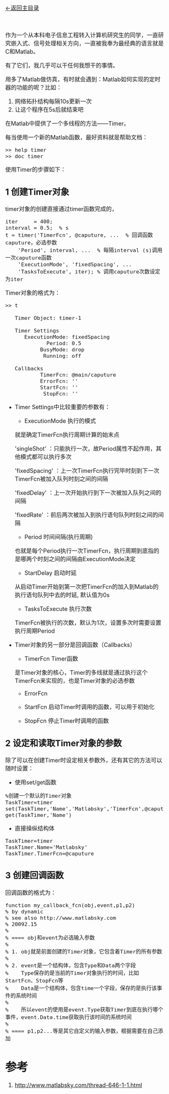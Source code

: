 [<font size=4>←返回主目录<font>](../README.md)
</br></br></br>


作为一个从本科电子信息工程转入计算机研究生的同学，一直研究嵌入式、信号处理相关方向，一直被我奉为最经典的语言就是C和Matlab。

有了它们，我几乎可以干任何我想干的事情。

用多了Matlab做仿真，有时就会遇到：Matlab如何实现的定时器的功能的呢？比如：

1. 网络拓扑结构每隔10s更新一次
2. 让这个程序在5s后就结束吧

在Matlab中提供了一个多线程的方法——Timer。


每当使用一个新的Matlab函数，最好资料就是帮助文档：


```
>> help timer 
>> doc timer 
```

使用Timer的步骤如下：

## 1 创建Timer对象

timer对象的创建直接通过timer函数完成的，

```
iter     = 400; 
interval = 0.5;  % s
t = timer('TimerFcn', @caputure, ...  % 回调函数caputure，必选参数
    'Period', interval, ...  % 每隔interval (s)调用一次caputure函数
    'ExecutionMode', 'fixedSpacing', ...
    'TasksToExecute', iter); % 调用caputure次数设定为iter
```

Timer对象的格式为：

```
>> t

   Timer Object: timer-1

   Timer Settings
      ExecutionMode: fixedSpacing
             Period: 0.5
           BusyMode: drop
            Running: off

   Callbacks
           TimerFcn: @main/caputure
           ErrorFcn: ''
           StartFcn: ''
            StopFcn: ''
```

- Timer Settings中比较重要的参数有：

	- ExecutionMode   执行的模式

	就是确定TimerFcn执行周期计算的始末点

	'singleShot'    ：只能执行一次，故Period属性不起作用，其他模式都可以执行多次

	'fixedSpacing'  ：上一次TimerFcn执行完毕时刻到下一次TimerFcn被加入队列时刻之间的间隔

	'fixedDelay'    ：上一次开始执行到下一次被加入队列之间的间隔      
	 
	'fixedRate'     ：前后两次被加入到执行语句队列时刻之间的间隔

	- Period  时间间隔(执行周期)

	也就是每个Period执行一次TimerFcn，执行周期到底指的是哪两个时刻之间的间隔由ExecutionMode决定

	- StartDelay   启动时延

	从启动Timer开始到第一次把TimerFcn的加入到Matlab的执行语句队列中去的时延, 默认值为0s           

	- TasksToExecute    执行次数

	TimerFcn被执行的次数，默认为1次，设置多次时需要设置执行周期Period

- Timer对象的另一部分是回调函数（Callbacks）

	- TimerFcn    Timer函数
	
	是Timer对象的核心，Timer的多线就是通过执行这个TimerFcn来实现的，也是Timer对象的必选参数

	- ErrorFcn
	
	- StartFcn   启动Timer时调用的函数，可以用于初始化
	
	- StopFcn	 停止Timer时调用的函数

## 2 设定和读取Timer对象的参数

除了可以在创建Timer时设定相关参数外，还有其它的方法可以随时设置：

- 使用set/get函数

```
%创建一个默认的Timer对象
TaskTimer=timer
set(TaskTimer,'Name','Matlabsky','TimerFcn',@caputure)
get(TaskTimer,'Name')
````

- 直接操纵结构体

```
TaskTimer=timer
TaskTimer.Name='Matlabsky'
TaskTimer.TimerFcn=@caputure
```
	
## 3 创建回调函数

回调函数的格式为：

```
function my_callback_fcn(obj,event,p1,p2)
% by dynamic
% see also http://www.matlabsky.com
% 20092.15
%
% ==== obj和event为必选输入参数
%
% 1. obj就是前面创建的Timer对象，它包含着Timer的所有参数
%
% 2. event是一个结构体，包含Type和Data两个字段
%    Type保存的是当前的Timer对象执行的时间，比如StartFcn、StopFcn等
%    Data是一个结构体，包含time一个字段，保存的是执行该事件的系统时间
%
%    所以event的使用是event.Type获取Timer到底在执行哪个事件，event.Data.time获取执行该时间的系统时间
%
% ==== p1,p2...等是其它自定义的输入参数，根据需要在自己添加
```




# 参考

1. http://www.matlabsky.com/thread-646-1-1.html




